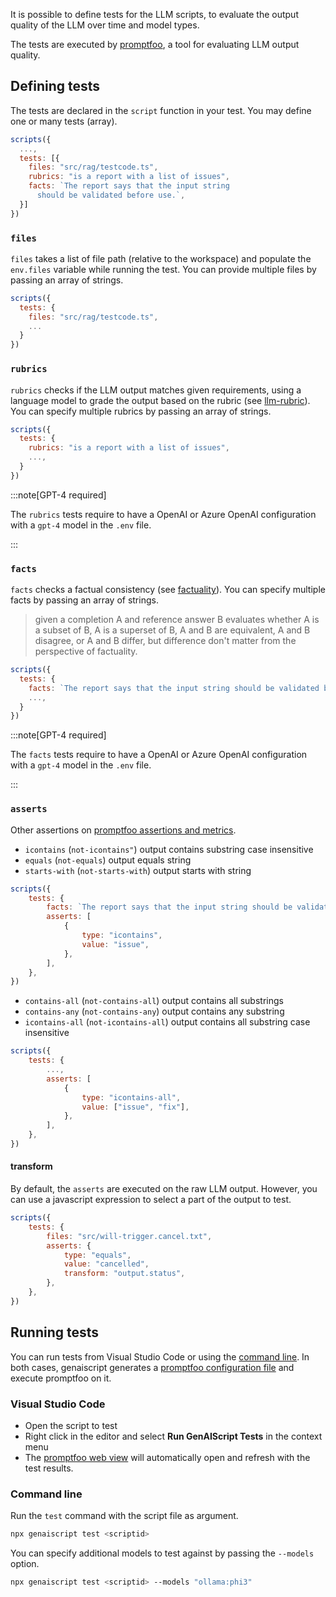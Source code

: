 
It is possible to define tests for the LLM scripts, to evaluate the output quality of the LLM
over time and model types.

The tests are executed by [promptfoo](https://promptfoo.dev/), a tool
for evaluating LLM output quality.

## Defining tests

The tests are declared in the `script` function in your test.
You may define one or many tests (array).

```js title="proofreader.genai.js" wrap "tests"
scripts({
  ...,
  tests: [{
    files: "src/rag/testcode.ts",
    rubrics: "is a report with a list of issues",
    facts: `The report says that the input string
      should be validated before use.`,
  }]
})
```

### `files`

`files` takes a list of file path (relative to the workspace) and populate the `env.files`
variable while running the test. You can provide multiple files by passing an array of strings.

```js title="proofreader.genai.js" wrap "files"
scripts({
  tests: {
    files: "src/rag/testcode.ts",
    ...
  }
})
```

### `rubrics`

`rubrics` checks if the LLM output matches given requirements,
using a language model to grade the output based on the rubric (see [llm-rubric](https://promptfoo.dev/docs/configuration/expected-outputs/model-graded/#examples-output-based)).
You can specify multiple rubrics by passing an array of strings.

```js title="proofreader.genai.js" wrap "rubrics"
scripts({
  tests: {
    rubrics: "is a report with a list of issues",
    ...,
  }
})
```

:::note[GPT-4 required]

The `rubrics` tests require to have
a OpenAI or Azure OpenAI configuration with a `gpt-4` model in the `.env` file.

:::

### `facts`

`facts` checks a factual consistency (see [factuality](https://promptfoo.dev/docs/guides/factuality-eval/)).
You can specify multiple facts by passing an array of strings.

> given a completion A and reference answer B evaluates
> whether A is a subset of B, A is a superset of B, A and B are equivalent,
> A and B disagree, or A and B differ,
> but difference don't matter from the perspective of factuality.

```js title="proofreader.genai.js" wrap "facts"
scripts({
  tests: {
    facts: `The report says that the input string should be validated before use.`,
    ...,
  }
})
```

:::note[GPT-4 required]

The `facts` tests require to have
a OpenAI or Azure OpenAI configuration with a `gpt-4` model in the `.env` file.

:::

### `asserts`

Other assertions on
[promptfoo assertions and metrics](https://promptfoo.dev/docs/configuration/expected-outputs/).

-   `icontains` (`not-icontains"`) output contains substring case insensitive
-   `equals` (`not-equals`) output equals string
-   `starts-with` (`not-starts-with`) output starts with string

```js title="proofreader.genai.js" wrap "asserts"
scripts({
    tests: {
        facts: `The report says that the input string should be validated before use.`,
        asserts: [
            {
                type: "icontains",
                value: "issue",
            },
        ],
    },
})
```

-   `contains-all` (`not-contains-all`) output contains all substrings
-   `contains-any` (`not-contains-any`) output contains any substring
-   `icontains-all` (`not-icontains-all`) output contains all substring case insensitive

```js title="proofreader.genai.js" wrap "asserts"
scripts({
    tests: {
        ...,
        asserts: [
            {
                type: "icontains-all",
                value: ["issue", "fix"],
            },
        ],
    },
})
```

#### transform

By default, the `asserts` are executed on the raw LLM output.
However, you can use a javascript expression to select a part of the output to test.

```js title="proofreader.genai.js" wrap "transform"
scripts({
    tests: {
        files: "src/will-trigger.cancel.txt",
        asserts: {
            type: "equals",
            value: "cancelled",
            transform: "output.status",
        },
    },
})
```

## Running tests

You can run tests from Visual Studio Code or using the [command line](/genaiscript/reference/cli).
In both cases, genaiscript generates a [promptfoo configuration file](https://promptfoo.dev/docs/configuration/guide)
and execute promptfoo on it.

### Visual Studio Code

-   Open the script to test
-   Right click in the editor and select **Run GenAIScript Tests** in the context menu
-   The [promptfoo web view](https://promptfoo.dev/docs/usage/web-ui/) will automatically
    open and refresh with the test results.

### Command line

Run the `test` command with the script file as argument.

```sh "test"
npx genaiscript test <scriptid>
```

You can specify additional models to test against by passing the `--models` option.

```sh '--models "ollama:phi3"'
npx genaiscript test <scriptid> --models "ollama:phi3"
```
